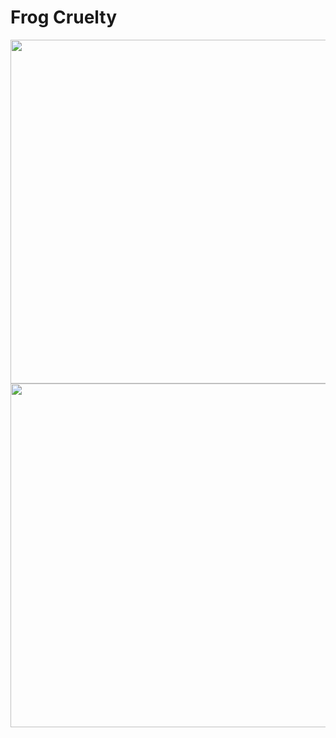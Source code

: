 # Frog Cruelty

<img src=".pix/frog1.avif" style="width:550px; height: auto;">

<img src=".pix/frog2.avif" style="width:550px; height: auto;">
